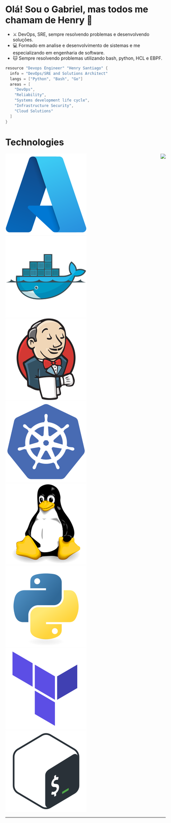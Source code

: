 # Olá! Sou o Gabriel, mas todos me chamam de Henry :wave:

    
- :crossed_swords: DevOps, SRE, sempre resolvendo problemas e desenvolvendo soluções.
- :computer: Formado em analise e desenvolvimento de sistemas e me especializando em engenharia de software.
- :cat: Sempre resolvendo problemas utilizando bash, python, HCL e EBPF.

```C
resource "Devops Engineer" "Henry Santiago" {
  info = "DevOps/SRE and Solutions Architect"
  langs = ["Python", "Bash", "Go"]
  areas = [
    "DevOps",
    "Reliability",
    "Systems development life cycle",
    "Infrastructure Security",
    "Cloud Solutions"
  ]
}
```
# Technologies
  <img align="right" src="https://meneguite.com/2017/10/01/golang-desbravando-uma-linguagem-de-programacao-parte-1/001.gif">
  <div align="left">
    <div>
      <img alt="Azure" src="https://raw.githubusercontent.com/devicons/devicon/master/icons/azure/azure-original.svg">
      <img alt="Docker" src="https://raw.githubusercontent.com/devicons/devicon/master/icons/docker/docker-original.svg">
      <img alt="Jenkins" src="https://raw.githubusercontent.com/devicons/devicon/master/icons/jenkins/jenkins-original.svg">
      <img alt="Kubernetes" src="https://raw.githubusercontent.com/devicons/devicon/master/icons/kubernetes/kubernetes-plain.svg">
      <img alt="Linux" src="https://raw.githubusercontent.com/devicons/devicon/master/icons/linux/linux-original.svg">
      <img alt="Python" src="https://github.com/devicons/devicon/blob/master/icons/python/python-original.svg">
      <img alt="Terraform" src="https://github.com/devicons/devicon/blob/master/icons/terraform/terraform-original.svg">
      <img alt="Bash" src="https://github.com/devicons/devicon/blob/master/icons/bash/bash-original.svg">
    </div>
    <hr height="1">
  </div>